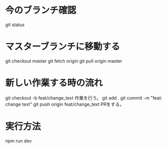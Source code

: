# 今のブランチ確認
git status

# マスターブランチに移動する
git checkout master
git fetch origin
git pull origin master

# 新しい作業する時の流れ
git checkout -b feat/change_text
作業を行う。
git add .
git commit -m "feat: change text"
git push origin feat/change_text
PRをする。

# 実行方法
npm run dev
